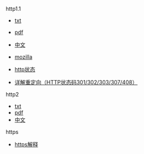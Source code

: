 http1.1

+ [txt](https://tools.ietf.org/html/rfc2616)
+ [pdf](https://tools.ietf.org/pdf/rfc2616.pdf)
+ [中文](https://www.cnblogs.com/cxd4321/p/3504632.html)
+ [mozilla](https://developer.mozilla.org/zh-CN/docs/Web/HTTP)

+ [http状态](https://www.cnblogs.com/DeasonGuan/articles/Hanami.html)
+ [详解重定向（HTTP状态码301/302/303/307/408）](https://www.cnblogs.com/wuguanglin/p/redirect.html)

http2

+ [txt](https://tools.ietf.org/html/rfc7540)
+ [pdf](https://tools.ietf.org/pdf/rfc7540)
+ [中文](https://github.com/fex-team/http2-spec/blob/master/HTTP2%E4%B8%AD%E8%8B%B1%E5%AF%B9%E7%85%A7%E7%89%88(06-29).md)



https

+ [https解释](https://www.cnblogs.com/zxj015/p/6530766.html)











